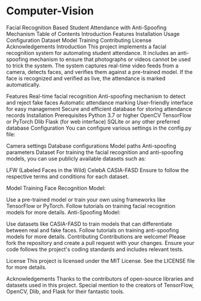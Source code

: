 # Computer-Vision
Facial Recognition Based Student Attendance with Anti-Spoofing Mechanism
Table of Contents
Introduction
Features
Installation
Usage
Configuration
Dataset
Model Training
Contributing
License
Acknowledgements
Introduction
This project implements a facial recognition system for automating student attendance. It includes an anti-spoofing mechanism to ensure that photographs or videos cannot be used to trick the system. The system captures real-time video feeds from a camera, detects faces, and verifies them against a pre-trained model. If the face is recognized and verified as live, the attendance is marked automatically.

Features
Real-time facial recognition
Anti-spoofing mechanism to detect and reject fake faces
Automatic attendance marking
User-friendly interface for easy management
Secure and efficient database for storing attendance records
Installation
Prerequisites
Python 3.7 or higher
OpenCV
TensorFlow or PyTorch
Dlib
Flask (for web interface)
SQLite or any other preferred database
Configuration
You can configure various settings in the config.py file:

Camera settings
Database configurations
Model paths
Anti-spoofing parameters
Dataset
For training the facial recognition and anti-spoofing models, you can use publicly available datasets such as:

LFW (Labeled Faces in the Wild)
CelebA
CASIA-FASD
Ensure to follow the respective terms and conditions for each dataset.

Model Training
Face Recognition Model:

Use a pre-trained model or train your own using frameworks like TensorFlow or PyTorch.
Follow tutorials on training facial recognition models for more details.
Anti-Spoofing Model:

Use datasets like CASIA-FASD to train models that can differentiate between real and fake faces.
Follow tutorials on training anti-spoofing models for more details.
Contributing
Contributions are welcome! Please fork the repository and create a pull request with your changes. Ensure your code follows the project's coding standards and includes relevant tests.

License
This project is licensed under the MIT License. See the LICENSE file for more details.

Acknowledgements
Thanks to the contributors of open-source libraries and datasets used in this project.
Special mention to the creators of TensorFlow, OpenCV, Dlib, and Flask for their fantastic tools.
